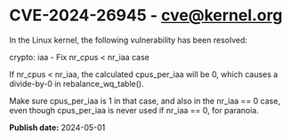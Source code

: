 # CVE-2024-26945 - cve@kernel.org

In the Linux kernel, the following vulnerability has been resolved:

crypto: iaa - Fix nr_cpus < nr_iaa case

If nr_cpus < nr_iaa, the calculated cpus_per_iaa will be 0, which
causes a divide-by-0 in rebalance_wq_table().

Make sure cpus_per_iaa is 1 in that case, and also in the nr_iaa == 0
case, even though cpus_per_iaa is never used if nr_iaa == 0, for
paranoia.

**Publish date:** 2024-05-01
